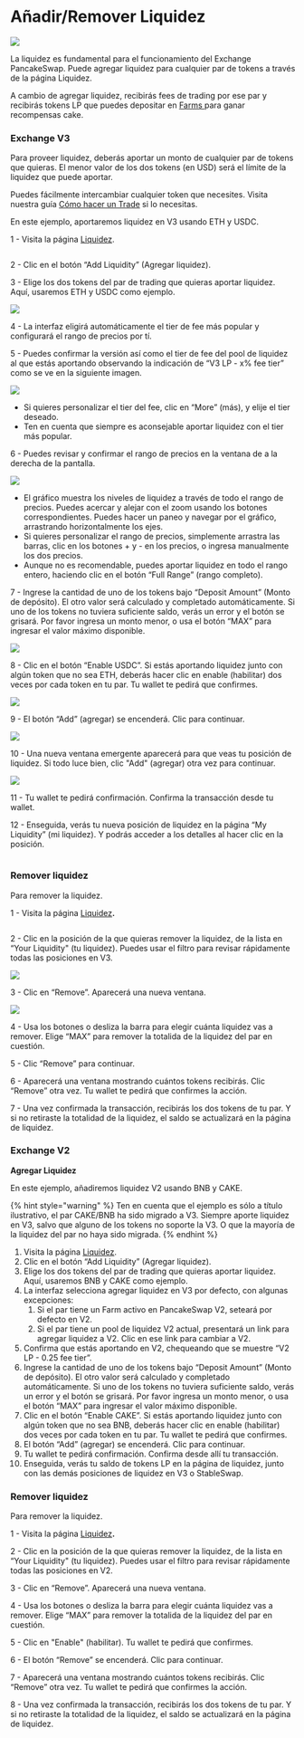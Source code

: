# Añadir/Remover Liquidez

![](<../../.gitbook/assets/docs-masthead (2).png>)

La liquidez es fundamental para el funcionamiento del Exchange PancakeSwap. Puede agregar liquidez para cualquier par de tokens a través de la página Liquidez.

A cambio de agregar liquidez, recibirás fees de trading por ese par y recibirás tokens LP que puedes depositar en [Farms ](https://pancakeswap.finance/farms)para ganar recompensas cake.

### **Exchange V3** <a href="#adding-liquidity" id="adding-liquidity"></a>

Para proveer liquidez, deberás aportar un monto de cualquier par de tokens que quieras. El menor valor de los dos tokens (en USD) será el límite de la liquidez que puede aportar.

Puedes fácilmente intercambiar cualquier token que necesites. Visita nuestra guía [Cómo hacer un Trade](how-to-trade-on-the-pancakeswap-exchange.md) si lo necesitas.

En este ejemplo, aportaremos liquidez en V3 usando ETH y USDC.



1 - Visita la página [Liquidez](https://pancakeswap.finance/liquidity).

<figure><img src="../../.gitbook/assets/image (16).png" alt=""><figcaption></figcaption></figure>

2 - Clic en el botón “Add Liquidity” (Agregar liquidez).



3 - Elige los dos tokens del par de trading que quieras aportar liquidez. Aquí, usaremos ETH y USDC como ejemplo.

![](<../../.gitbook/assets/image (12).png>)



4 - La interfaz eligirá automáticamente el tier de fee más popular y configurará el rango de precios por tí.



5 - Puedes confirmar la versión así como el tier de fee del pool de liquidez al que estás aportando observando la indicación de “V3 LP - x% fee tier” como se ve en la siguiente imagen.

![](<../../.gitbook/assets/image (13).png>)

* Si quieres personalizar el tier del fee, clic en “More” (más), y elije el tier deseado.
* Ten en cuenta que siempre es aconsejable aportar liquidez con el tier más popular.



6 - Puedes revisar y confirmar el rango de precios en la ventana de a la derecha de la pantalla.

![](<../../.gitbook/assets/image (2) (5).png>)

* El gráfico muestra los niveles de liquidez a través de todo el rango de precios. Puedes acercar y alejar con el zoom usando los botones correspondientes. Puedes hacer un paneo y navegar por el gráfico, arrastrando horizontalmente los ejes.
* Si quieres personalizar el rango de precios, simplemente arrastra las barras, clic en los botones + y - en los precios, o ingresa manualmente los dos precios.
* Aunque no es recomendable, puedes aportar liquidez en todo el rango entero, haciendo clic en el botón “Full Range” (rango completo).



7 - Ingrese la cantidad de uno de los tokens bajo “Deposit Amount” (Monto de depósito). El otro valor será calculado y completado automáticamente. Si uno de los tokens no tuviera suficiente saldo, verás un error y el botón se grisará. Por favor ingresa un monto menor, o usa el botón “MAX” para ingresar el valor máximo disponible.

![](<../../.gitbook/assets/image (4) (8).png>)



8 - Clic en el botón “Enable USDC”. Si estás aportando liquidez junto con algún token que no sea ETH, deberás hacer clic en enable (habilitar) dos veces por cada token en tu par. Tu wallet te pedirá que confirmes.

![](<../../.gitbook/assets/image (7) (5).png>)



9 - El botón “Add” (agregar) se encenderá. Clic para continuar.

![](<../../.gitbook/assets/image (5) (8).png>)



10 - Una nueva ventana emergente aparecerá para que veas tu posición de liquidez. Si todo luce bien, clic "Add" (agregar) otra vez para continuar.

![](<../../.gitbook/assets/image (3) (4).png>)



11 - Tu wallet te pedirá confirmación. Confirma la transacción desde tu wallet.



12 - Enseguida, verás tu nueva posición de liquidez en la página “My Liquidity” (mi liquidez). Y podrás acceder a los detalles al hacer clic en la posición.

<figure><img src="../../.gitbook/assets/image (9) (1).png" alt=""><figcaption></figcaption></figure>

### **Remover liquidez**

Para remover la liquidez.

1 - Visita la página [Liquidez](https://pancakeswap.finance/liquidity)**.**

<figure><img src="../../.gitbook/assets/image (6) (5).png" alt=""><figcaption></figcaption></figure>



2 - Clic en la posición de la que quieras remover la liquidez, de la lista en “Your Liquidity" (tu liquidez). Puedes usar el filtro para revisar rápidamente todas las posiciones en V3.

![](<../../.gitbook/assets/image (11).png>)



3 - Clic en “Remove”. Aparecerá una nueva ventana.

![](<../../.gitbook/assets/image (10).png>)



4 - Usa los botones o desliza la barra para elegir cuánta liquidez vas a remover. Elige “MAX” para remover la totalida de la liquidez del par en cuestión.

5 - Clic “Remove” para continuar.

6 - Aparecerá una ventana mostrando cuántos tokens recibirás.  Clic “Remove” otra vez. Tu wallet te pedirá que confirmes la acción.

7 - Una vez confirmada la transacción, recibirás los dos tokens de tu par. Y si no retiraste la totalidad de la liquidez, el saldo se actualizará en la página de liquidez.

### **Exchange V2** <a href="#adding-liquidity" id="adding-liquidity"></a>

**Agregar Liquidez**

En este ejemplo, añadiremos liquidez V2 usando BNB y CAKE.

{% hint style="warning" %}
Ten en cuenta que el ejemplo es sólo a título ilustrativo, el par CAKE/BNB ha sido migrado a V3. Siempre aporte liquidez en V3, salvo que alguno de los tokens no soporte la V3. O que la mayoría de la liquidez del par no haya sido migrada.
{% endhint %}

1. Visita la página [Liquidez](https://pancakeswap.finance/liquidity).
2. Clic en el botón “Add Liquidity” (Agregar liquidez).
3. Elige los dos tokens del par de trading que quieras aportar liquidez. Aquí, usaremos BNB y CAKE como ejemplo.
4. La interfaz selecciona agregar liquidez en V3 por defecto, con algunas excepciones:
   1. Si el par tiene un Farm activo en PancakeSwap V2, seteará por defecto en V2.
   2. Si el par tiene un pool de liquidez V2 actual, presentará un link para agregar liquidez a V2. Clic en ese link para cambiar a V2.
5. Confirma que estás aportando en V2, chequeando que se muestre “V2 LP - 0.25 fee tier”.
6. Ingrese la cantidad de uno de los tokens bajo “Deposit Amount” (Monto de depósito). El otro valor será calculado y completado automáticamente. Si uno de los tokens no tuviera suficiente saldo, verás un error y el botón se grisará. Por favor ingresa un monto menor, o usa el botón “MAX” para ingresar el valor máximo disponible.
7. Clic en el botón “Enable CAKE”. Si estás aportando liquidez junto con algún token que no sea BNB, deberás hacer clic en enable (habilitar) dos veces por cada token en tu par. Tu wallet te pedirá que confirmes.
8. El botón “Add” (agregar) se encenderá. Clic para continuar.
9. Tu wallet te pedirá confirmación. Confirma desde allí tu transacción.
10. Enseguida, verás tu saldo de tokens LP en la página de liquidez, junto con las demás posiciones de liquidez en V3 o StableSwap.



### **Remover liquidez**

Para remover la liquidez.

1 - Visita la página [Liquidez](https://pancakeswap.finance/liquidity)**.**

2 - Clic en la posición de la que quieras remover la liquidez, de la lista en “Your Liquidity" (tu liquidez). Puedes usar el filtro para revisar rápidamente todas las posiciones en V2.

3 - Clic en “Remove”. Aparecerá una nueva ventana.

4 - Usa los botones o desliza la barra para elegir cuánta liquidez vas a remover. Elige “MAX” para remover la totalida de la liquidez del par en cuestión.

5 - Clic en "Enable" (habilitar). Tu wallet te pedirá que confirmes.

6 - El botón “Remove” se encenderá. Clic para continuar.

7 - Aparecerá una ventana mostrando cuántos tokens recibirás.  Clic “Remove” otra vez. Tu wallet te pedirá que confirmes la acción.

8 - Una vez confirmada la transacción, recibirás los dos tokens de tu par. Y si no retiraste la totalidad de la liquidez, el saldo se actualizará en la página de liquidez.
